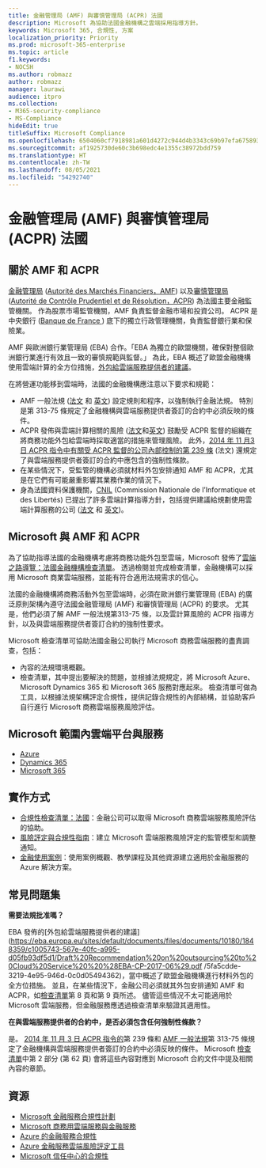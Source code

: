 ```yaml
---
title: 金融管理局 (AMF) 與審慎管理局 (ACPR) 法國
description: Microsoft 為協助法國金融機構之雲端採用指導方針。
keywords: Microsoft 365, 合規性, 方案
localization_priority: Priority
ms.prod: microsoft-365-enterprise
ms.topic: article
f1.keywords:
- NOCSH
ms.author: robmazz
author: robmazz
manager: laurawi
audience: itpro
ms.collection:
- M365-security-compliance
- MS-Compliance
hideEdit: true
titleSuffix: Microsoft Compliance
ms.openlocfilehash: 6504060cf7918981a601d4272c944d4b3343c69b97efa675893b21f8719a4757
ms.sourcegitcommit: af1925730de60c3b698edc4e1355c38972bdd759
ms.translationtype: HT
ms.contentlocale: zh-TW
ms.lasthandoff: 08/05/2021
ms.locfileid: "54292740"
---
```

# <a name="financial-authority-amf-and-prudential-authority-acpr-france"></a>金融管理局 (AMF) 與審慎管理局 (ACPR) 法國

## <a name="about-the-amf-and-acpr"></a>關於 AMF 和 ACPR

[金融管理局](https://www.amf-france.org/en) ([Autorité des Marchés Financiers，AMF](https://www.amf-france.org/)) 以及[審慎管理局](https://acpr.banque-france.fr/en/page-sommaire/about-acpr) ([Autorité de Contrôle Prudentiel et de Résolution，ACPR](https://acpr.banque-france.fr/)) 為法國主要金融監管機關。 作為股票市場監管機關，AMF 負責監督金融市場和投資公司。 ACPR 是中央銀行 ([Banque de France ](https://www.banque-france.fr/)) 底下的獨立行政管理機關，負責監督銀行業和保險業。  
  
AMF 與歐洲銀行業管理局 (EBA) 合作。「EBA 為獨立的歐盟機關，確保對整個歐洲銀行業進行有效且一致的審慎規範與監督。」 為此，EBA 概述了歐盟金融機構使用雲端計算的全方位措施，[外包給雲端服務提供者的建議](https://eba.europa.eu/sites/default/documents/files/documents/10180/1848359/c1005743-567e-40fc-a995-d05fb93df5d1/Draft%20Recommendation%20on%20outsourcing%20to%20Cloud%20Service%20%20%28EBA-CP-2017-06%29.pdf )。  
  
在將營運功能移到雲端時，法國的金融機構應注意以下要求和規範：

- AMF 一般法規 ([法文](https://amf-france.org/eli/fr/aai/amf/rg/livre/1/fr.html) 和 [英文](https://amf-france.org/eli/fr/aai/amf/rg/20180103/notes/en.pdf)) 設定規則和程序，以強制執行金融法規。 特別是第 313-75 條規定了金融機構與雲端服務提供者簽訂的合約中必須反映的條件。
- ACPR 發佈與雲端計算相關的風險 ([法文](https://acpr.banque-france.fr/sites/default/files/medias/documents/201307-risques-associes-au-cloud-computing.pdf)和[英文](https://acpr.banque-france.fr/sites/default/files/medias/documents/201307-the-risks-associated-with-cloud-computing.pdf)) 鼓勵受 ACPR 監督的組織在將商務功能外包給雲端時採取適當的措施來管理風險。 此外，[2014 年 11 月3 日 ACPR 指令中有關受 ACPR 監督的公司內部控制的第 239 條](https://www.legifrance.gouv.fr/affichTexte.do?cidTexte=JORFTEXT000029700770&categorieLien=id) (法文) 還規定了與雲端服務提供者簽訂的合約中應包含的強制性條款。
- 在某些情況下，受監管的機構必須就材料外包安排通知 AMF 和 ACPR，尤其是在它們有可能嚴重影響其業務作業的情況下。
- 身為法國資料保護機關，[CNIL](https://www.cnil.fr/en/home) (Commission Nationale de l’Informatique et des Libertés) 已提出了許多雲端計算指導方針，包括提供建議給規劃使用雲端計算服務的公司 ([法文](https://www.cnil.fr/sites/default/files/typo/document/Recommandations_pour_les_entreprises_qui_envisagent_de_souscrire_a_des_services_de_Cloud.pdf) 和 [英文](https://www.cnil.fr/sites/default/files/typo/document/Recommendations_for_companies_planning_to_use_Cloud_computing_services.pdf))。

## <a name="microsoft-and-the-amf-and-acpr"></a>Microsoft 與 AMF 和 ACPR

為了協助指導法國的金融機構考慮將商務功能外包至雲端，Microsoft 發佈了[雲端之路導覽：法國金融機構檢查清單](https://aka.ms/FinServ-Guide-France)。 透過檢閱並完成檢查清單，金融機構可以採用 Microsoft 商業雲端服務，並能有符合適用法規需求的信心。  
  
法國的金融機構將商務活動外包至雲端時，必須在歐洲銀行業管理局 (EBA) 的廣泛原則架構內遵守法國金融管理局 (AMF) 和審慎管理局 (ACPR) 的要求。 尤其是，他們必須了解 AMF 一般法規第313-75 條，以及雲計算風險的 ACPR 指導方針，以及與雲端服務提供者簽訂合約的強制性要求。  
  
Microsoft 檢查清單可協助法國金融公司執行 Microsoft 商務雲端服務的盡責調查，包括：

- 內容的法規環境概觀。
- 檢查清單，其中提出要解決的問題，並根據法規規定，將 Microsoft Azure、Microsoft Dynamics 365 和 Microsoft 365 服務對應起來。 檢查清單可做為工具，以根據法規架構評定合規性，提供記錄合規性的內部結構，並協助客戶自行進行 Microsoft 商務雲端服務風險評估。

## <a name="microsoft-in-scope-cloud-platforms--services"></a>Microsoft 範圍內雲端平台與服務

- [Azure](https://aka.ms/AzureCompliance)
- [Dynamics 365](https://aka.ms/d365-compliance-list)
- [Microsoft 365](https://aka.ms/o365-compliance-framework)

## <a name="how-to-implement"></a>實作方式

- [合規性檢查清單：法國](https://aka.ms/FinServ-Guide-France)：金融公司可以取得 Microsoft 商務雲端服務風險評估的協助。
- [風險評定與合規性指南](https://aka.ms/RiskGovernanceGuide)：建立 Microsoft 雲端服務風險評定的監管模型和調整通知。
- [金融使用案例](/azure/industry/financial/)：使用案例概觀、教學課程及其他資源建立適用於金融服務的 Azure 解決方案。

## <a name="frequently-asked-questions"></a>常見問題集

**需要法規批准嗎？**

EBA 發佈的[外包給雲端服務提供者的建議](https://eba.europa.eu/sites/default/documents/files/documents/10180/1848359/c1005743-567e-40fc-a995-d05fb93df5d1/Draft%20Recommendation%20on%20outsourcing%20to%20Cloud%20Service%20%20%28EBA-CP-2017-06%29.pdf /5fa5cdde-3219-4e95-946d-0c0d05494362)，當中概述了歐盟金融機構進行材料外包的全方位措施。 並且，在某些情況下，金融公司必須就其外包安排通知 AMF 和 ACPR，如[檢查清單](https://aka.ms/FinServ-Guide-France)第 8 頁和第 9 頁所述。 儘管這些情況不太可能適用於 Microsoft 雲端服務，但金融服務應透過檢查清單來驗證其適用性。

**在與雲端服務提供者的合約中，是否必須包含任何強制性條款？**

是。 [2014 年 11 月 3 日 ACPR 指令的](https://www.legifrance.gouv.fr/affichTexte.do?cidTexte=JORFTEXT000029700770&categorieLien=id)第 239 條和 [AMF 一般法規](https://www.amf-france.org/eli/fr/aai/amf/rg/livre/1/fr.html)第 313-75 條規定了金融機構與雲端服務提供者簽訂的合約中必須反映的條件。 Microsoft [檢查清單](https://aka.ms/FinServ-Guide-France)中第 2 部分 (第 62 頁) 會將這些內容對應到 Microsoft 合約文件中提及相關內容的章節。

## <a name="resources"></a>資源

- [Microsoft 金融服務合規性計劃](https://aka.ms/FSCP-Print)
- [Microsoft 商務用雲端服務與金融服務](https://servicetrust.microsoft.com/viewpage/financialservicesoverview)
- [Azure 的金融服務合規性](https://azure.microsoft.com/resources/videos/azurecon-2015-financial-services-compliance-in-azure/)
- [Azure 金融服務雲端風險評定工具](https://servicetrust.microsoft.com/ViewPage/FFIECBlueprint?command=Download&downloadType=Document&downloadId=079a1973-711a-428f-9312-9ddd290cff7b&docTab=c726d5c0-2d1e-11e8-a485-57140ec19669_PaaS)
- [Microsoft 信任中心的合規性](https://www.microsoft.com/trust-center/compliance/compliance-overview)
